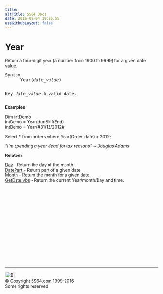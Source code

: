 ```yaml
---
title:
altTitle: SS64 Docs
date: 2016-09-04 19:26:55
useGithubLayout: false
---
```

<!-- #BeginLibraryItem "/Library/head_vb.lbi" --><!-- #EndLibraryItem --><h1>Year</h1> 
<p>Return a four-digit year (a number from 1900 to 9999) for a given date value.</p>
<pre>Syntax
      Year(<i>date_value</i>)

Key
   <i>date_value</i>  A valid date.</pre>
<p><b>Examples</b></p>
<p class="code">Dim intDemo<br>
intDemo = Year(dtmShiftEnd)<br>
intDemo = Year(#31/12/2012#)</p>
<p class="code">Select * from orders where Year(Order_date) = 2012; </p>
<p class="quote"><i>“I'm spending a year dead for tax reasons” ~ Douglas Adams</i></p>
<p><b>Related:</b></p>
<p><a href="day.html">Day</a> - Return the day of the month.<br>
<a href="datepart.html">DatePart</a> - Return part of a given date.<br>
<a href="month.html">Month</a> - Return the month for a given date.<br>
<a href="syntax-getdate.html">GetDate.vbs</a> - Return the current Year/month/Day and time.</p><!-- #BeginLibraryItem "/Library/foot_vb.lbi" --><p><script async="" src="//pagead2.googlesyndication.com/pagead/js/adsbygoogle.js"></script>
<!-- VB300 -->
<ins class="adsbygoogle" style="display:inline-block;width:300px;height:250px" data-ad-client="ca-pub-6140977852749469" data-ad-slot="1683739502"></ins>
<script>
(adsbygoogle = window.adsbygoogle || []).push({});
</script></p>
<hr>
<div id="bl" class="footer"><a href="#"><img src="../images/top.png" width="30" height="22" alt="Back to the Top"></a></div>
<div id="br" class="footer, tagline">© Copyright <a href="http://ss64.com/">SS64.com</a> 1999-2016<br>
Some rights reserved</div><!-- #EndLibraryItem -->
